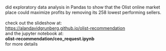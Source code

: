 did exploratory data analysis in Pandas to show that the Olist online market place could maximize profits by removing its 258 lowest performing sellers. <br><br>
check out the slideshow at: <br>
https://alandavidgrunberg.github.io/olist-recommendation <br>
and the jupyter notebook at: <br>
<b>olist-recommendation/ceo_request.ipynb</b> <br>
for more details
